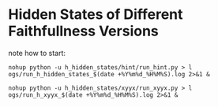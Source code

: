 # Hidden States of Different Faithfullness Versions

note how to start:

```
nohup python -u h_hidden_states/hint/run_hint.py > l
ogs/run_h_hidden_states_$(date +%Y%m%d_%H%M%S).log 2>&1 &
```

```
nohup python -u h_hidden_states/xyyx/run_xyyx.py > l
ogs/run_h_xyyx_$(date +%Y%m%d_%H%M%S).log 2>&1 &
```
